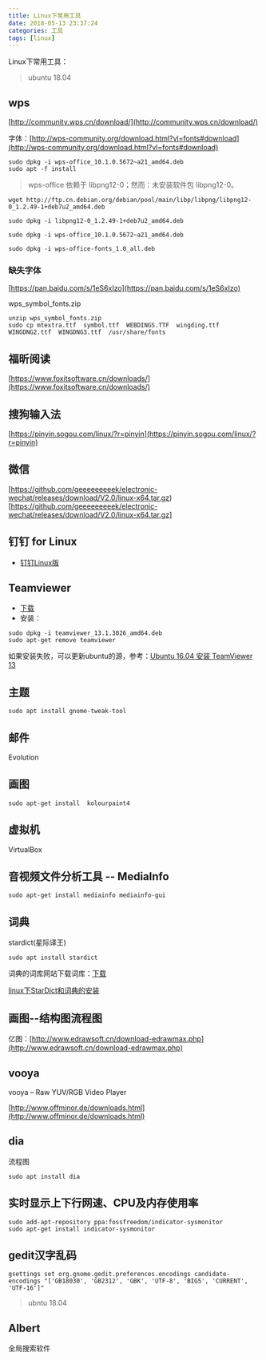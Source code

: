 ```yaml
---
title: Linux下常用工具
date: 2018-05-13 23:37:24
categories: 工具
tags: [linux]
---
```


Linux下常用工具：

<!--more-->

> ubuntu 18.04

## wps

[http://community.wps.cn/download/](http://community.wps.cn/download/)

字体：[http://wps-community.org/download.html?vl=fonts#download](http://wps-community.org/download.html?vl=fonts#download)

```
sudo dpkg -i wps-office_10.1.0.5672~a21_amd64.deb
sudo apt -f install
```

>wps-office 依赖于 libpng12-0；然而：未安装软件包 libpng12-0。

```
wget http://ftp.cn.debian.org/debian/pool/main/libp/libpng/libpng12-0_1.2.49-1+deb7u2_amd64.deb

sudo dpkg -i libpng12-0_1.2.49-1+deb7u2_amd64.deb

sudo dpkg -i wps-office_10.1.0.5672~a21_amd64.deb

sudo dpkg -i wps-office-fonts_1.0_all.deb
```

### 缺失字体

[https://pan.baidu.com/s/1eS6xIzo](https://pan.baidu.com/s/1eS6xIzo)

wps_symbol_fonts.zip

```
unzip wps_symbol_fonts.zip
sudo cp mtextra.ttf  symbol.ttf  WEBDINGS.TTF  wingding.ttf  WINGDNG2.ttf  WINGDNG3.ttf  /usr/share/fonts
```

## 福昕阅读

[https://www.foxitsoftware.cn/downloads/](https://www.foxitsoftware.cn/downloads/)

## 搜狗输入法

[https://pinyin.sogou.com/linux/?r=pinyin](https://pinyin.sogou.com/linux/?r=pinyin)

## 微信

[https://github.com/geeeeeeeeek/electronic-wechat/releases/download/V2.0/linux-x64.tar.gz)[https://github.com/geeeeeeeeek/electronic-wechat/releases/download/V2.0/linux-x64.tar.gz]

## 钉钉 for Linux

* [钉钉Linux版](https://club.doui.cc/t/view/15c8b0ea25957196a9156b2d.html)

## Teamviewer

* [下载](https://www.teamviewer.com/zhcn/download/linux/)
* 安装：
```
sudo dpkg -i teamviewer_13.1.3026_amd64.deb
sudo apt-get remove teamviewer
```
如果安装失败，可以更新ubuntu的源，参考：[Ubuntu 16.04 安装 TeamViewer 13](https://blog.csdn.net/u011292539/article/details/79249027/)


## 主题

```
sudo apt install gnome-tweak-tool
```

## 邮件

Evolution

## 画图

```
sudo apt-get install  kolourpaint4
```

## 虚拟机

VirtualBox

## 音视频文件分析工具 -- MediaInfo

```
sudo apt-get install mediainfo mediainfo-gui
```

## 词典

stardict(星际译王)

```
sudo apt install stardict
```

词典的词库网站下载词库：[下载](http://download.huzheng.org/)

[linux下StarDict和词典的安装](https://blog.csdn.net/suyingshipp/article/details/7736297)


## 画图--结构图流程图

亿图：[http://www.edrawsoft.cn/download-edrawmax.php](http://www.edrawsoft.cn/download-edrawmax.php)

## vooya

vooya – Raw YUV/RGB Video Player

[http://www.offminor.de/downloads.html](http://www.offminor.de/downloads.html)


## dia

流程图

```
sudo apt install dia
```


## 实时显示上下行网速、CPU及内存使用率

```
sudo add-apt-repository ppa:fossfreedom/indicator-sysmonitor
sudo apt-get install indicator-sysmonitor
```

## gedit汉字乱码

```
gsettings set org.gnome.gedit.preferences.encodings candidate-encodings "['GB18030', 'GB2312', 'GBK', 'UTF-8', 'BIG5', 'CURRENT', 'UTF-16']"
```
> ubntu 18.04

## Albert

全局搜索软件
